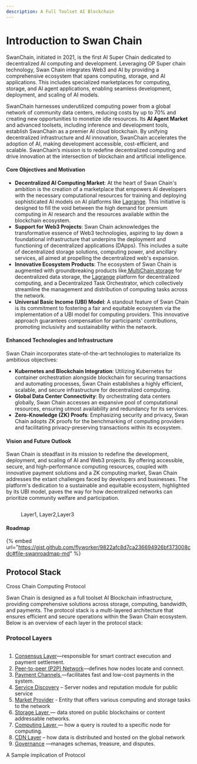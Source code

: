 ```yaml
---
description: A Full Toolset AI Blockchain
---
```


# Introduction to Swan Chain

SwanChain, initiated in 2021, is the first AI Super Chain dedicated to decentralized AI computing and development. Leveraging OP Super chain technology, Swan Chain integrates Web3 and AI by providing a comprehensive ecosystem that spans computing, storage, and AI applications. This includes specialized marketplaces for computing, storage, and AI agent applications, enabling seamless development, deployment, and scaling of AI models.

SwanChain harnesses underutilized computing power from a global network of community data centers, reducing costs by up to 70% and creating new opportunities to monetize idle resources. Its **AI Agent Market** and advanced toolsets, including inference and development tools, establish SwanChain as a premier AI cloud blockchain. By unifying decentralized infrastructure and AI innovation, SwanChain accelerates the adoption of AI, making development accessible, cost-efficient, and scalable. SwanChain’s mission is to redefine decentralized computing and drive innovation at the intersection of blockchain and artificial intelligence.

#### Core Objectives and Motivation

* **Decentralized AI Computing Market**: At the heart of Swan Chain's ambition is the creation of a marketplace that empowers AI developers with the necessary computational resources for training and deploying sophisticated AI models on AI platforms like [Lagrange](https://lagrange.computer/). This initiative is designed to fill the void between the high demand for premium computing in AI research and the resources available within the blockchain ecosystem.
* **Support for Web3 Projects**: Swan Chain acknowledges the transformative essence of Web3 technologies, aspiring to lay down a foundational infrastructure that underpins the deployment and functioning of decentralized applications (DApps). This includes a suite of decentralized storage solutions, computing power, and ancillary services, all aimed at propelling the decentralized web's expansion.
* **Innovative Ecosystem Products**: The ecosystem of Swan Chain is augmented with groundbreaking products like[ MultiChain.storage](https://www.multichain.storage) for decentralized data storage, the [Lagrange](https://lagrange.computer/) platform for decentralized computing, and a Decentralized Task Orchestrator, which collectively streamline the management and distribution of computing tasks across the network.
* **Universal Basic Income (UBI) Model**: A standout feature of Swan Chain is its commitment to fostering a fair and equitable ecosystem via the implementation of a UBI model for computing providers. This innovative approach guarantees compensation for participants' contributions, promoting inclusivity and sustainability within the network.

#### Enhanced Technologies and Infrastructure

Swan Chain incorporates state-of-the-art technologies to materialize its ambitious objectives:

* **Kubernetes and Blockchain Integration**: Utilizing Kubernetes for container orchestration alongside blockchain for securing transactions and automating processes, Swan Chain establishes a highly efficient, scalable, and secure infrastructure for decentralized computing.
* **Global Data Center Connectivity**: By orchestrating data centers globally, Swan Chain accesses an expansive pool of computational resources, ensuring utmost availability and redundancy for its services.
* **Zero-Knowledge (ZK) Proofs**: Emphasizing security and privacy, Swan Chain adopts ZK proofs for the benchmarking of computing providers and facilitating privacy-preserving transactions within its ecosystem.

#### Vision and Future Outlook

Swan Chain is steadfast in its mission to redefine the development, deployment, and scaling of AI and Web3 projects. By offering accessible, secure, and high-performance computing resources, coupled with innovative payment solutions and a ZK computing market, Swan Chain addresses the extant challenges faced by developers and businesses. The platform's dedication to a sustainable and equitable ecosystem, highlighted by its UBI model, paves the way for how decentralized networks can prioritize community welfare and participation.

<figure><img src="../.gitbook/assets/image (9).png" alt=""><figcaption><p>Layer1, Layer2,Layer3</p></figcaption></figure>

#### Roadmap

{% embed url="https://gist.github.com/flyworker/9822afc8d7ca236694926bf373008cdc#file-swanroadmap-md" %}

## Protocol Stack

Cross Chain Computing Protocol

Swan Chain is designed as a full toolset AI Blockchain infrastructure, providing comprehensive solutions across storage, computing, bandwidth, and payments. The protocol stack is a multi-layered architecture that ensures efficient and secure operations within the Swan Chain ecosystem. Below is an overview of each layer in the protocol stack:

### Protocol Layers <a href="#protocol-layers" id="protocol-layers"></a>

<figure><img src="https://docs.swanchain.io/~gitbook/image?url=https%3A%2F%2F3478205236-files.gitbook.io%2F%7E%2Ffiles%2Fv0%2Fb%2Fgitbook-x-prod.appspot.com%2Fo%2Fspaces%252FcvUWH8GhRCqvKwuN0BGF%252Fuploads%252Fium2XF6W9oavSZkh3Ze7%252Fimage.png%3Falt%3Dmedia%26token%3Db5526658-f740-432a-8c5f-27ef458328a7&#x26;width=768&#x26;dpr=4&#x26;quality=100&#x26;sign=c0b8a498&#x26;sv=1" alt=""><figcaption></figcaption></figure>

1. [Consensus Layer](cross-chain-contracts.md)—responsible for smart contract execution and payment settlement.
2. [Peer-to-peer (P2P) Network](peer-to-peer-p2p-network.md)—defines how nodes locate and connect.
3. [Payment Channels ](payment-channels.md)—facilitates fast and low-cost payments in the system.
4. [Service Discovery](service-discovery.md) – Server nodes and reputation module for public service
5. [Market Provider](../bulders/market-provider/) - Entity that offers various computing and storage tasks to the network
6. [Storage Layer ](storage-layer.md)— data stored on public blockchains or content addressable networks.
7. [Computing Layer ](computing-layer/)— how a query is routed to a specific node for computing.
8. [CDN Layer](cdn-layer.md) – how data is distributed and hosted on the global network
9. [Governance](token/governance/) —manages schemas, treasure, and disputes.

A Sample implication of Protocol

<figure><img src="https://docs.swanchain.io/~gitbook/image?url=https%3A%2F%2Fcontent.gitbook.com%2Fcontent%2FcvUWH8GhRCqvKwuN0BGF%2Fblobs%2FRsqtyApwksWlUQOPFbhe%2Fimage.png&#x26;width=768&#x26;dpr=4&#x26;quality=100&#x26;sign=913d832f&#x26;sv=1" alt=""><figcaption></figcaption></figure>
